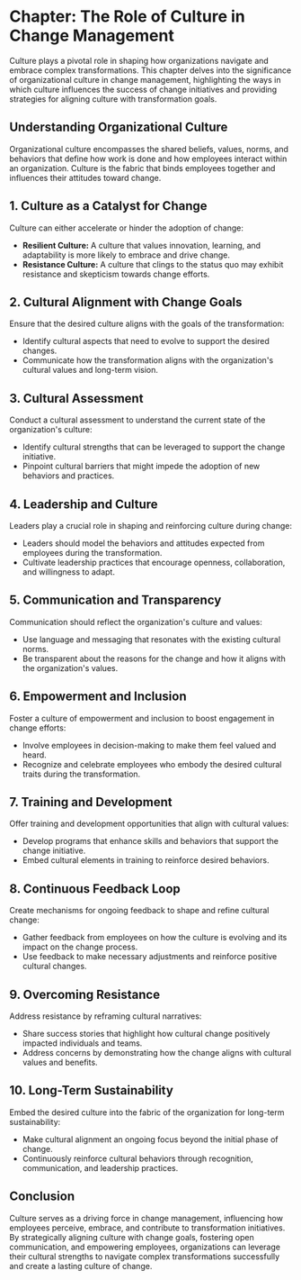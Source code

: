 Chapter: The Role of Culture in Change Management
=================================================

Culture plays a pivotal role in shaping how organizations navigate and embrace complex transformations. This chapter delves into the significance of organizational culture in change management, highlighting the ways in which culture influences the success of change initiatives and providing strategies for aligning culture with transformation goals.

**Understanding Organizational Culture**
----------------------------------------

Organizational culture encompasses the shared beliefs, values, norms, and behaviors that define how work is done and how employees interact within an organization. Culture is the fabric that binds employees together and influences their attitudes toward change.

**1. Culture as a Catalyst for Change**
---------------------------------------

Culture can either accelerate or hinder the adoption of change:

* **Resilient Culture:** A culture that values innovation, learning, and adaptability is more likely to embrace and drive change.
* **Resistance Culture:** A culture that clings to the status quo may exhibit resistance and skepticism towards change efforts.

**2. Cultural Alignment with Change Goals**
-------------------------------------------

Ensure that the desired culture aligns with the goals of the transformation:

* Identify cultural aspects that need to evolve to support the desired changes.
* Communicate how the transformation aligns with the organization's cultural values and long-term vision.

**3. Cultural Assessment**
--------------------------

Conduct a cultural assessment to understand the current state of the organization's culture:

* Identify cultural strengths that can be leveraged to support the change initiative.
* Pinpoint cultural barriers that might impede the adoption of new behaviors and practices.

**4. Leadership and Culture**
-----------------------------

Leaders play a crucial role in shaping and reinforcing culture during change:

* Leaders should model the behaviors and attitudes expected from employees during the transformation.
* Cultivate leadership practices that encourage openness, collaboration, and willingness to adapt.

**5. Communication and Transparency**
-------------------------------------

Communication should reflect the organization's culture and values:

* Use language and messaging that resonates with the existing cultural norms.
* Be transparent about the reasons for the change and how it aligns with the organization's values.

**6. Empowerment and Inclusion**
--------------------------------

Foster a culture of empowerment and inclusion to boost engagement in change efforts:

* Involve employees in decision-making to make them feel valued and heard.
* Recognize and celebrate employees who embody the desired cultural traits during the transformation.

**7. Training and Development**
-------------------------------

Offer training and development opportunities that align with cultural values:

* Develop programs that enhance skills and behaviors that support the change initiative.
* Embed cultural elements in training to reinforce desired behaviors.

**8. Continuous Feedback Loop**
-------------------------------

Create mechanisms for ongoing feedback to shape and refine cultural change:

* Gather feedback from employees on how the culture is evolving and its impact on the change process.
* Use feedback to make necessary adjustments and reinforce positive cultural changes.

**9. Overcoming Resistance**
----------------------------

Address resistance by reframing cultural narratives:

* Share success stories that highlight how cultural change positively impacted individuals and teams.
* Address concerns by demonstrating how the change aligns with cultural values and benefits.

**10. Long-Term Sustainability**
--------------------------------

Embed the desired culture into the fabric of the organization for long-term sustainability:

* Make cultural alignment an ongoing focus beyond the initial phase of change.
* Continuously reinforce cultural behaviors through recognition, communication, and leadership practices.

**Conclusion**
--------------

Culture serves as a driving force in change management, influencing how employees perceive, embrace, and contribute to transformation initiatives. By strategically aligning culture with change goals, fostering open communication, and empowering employees, organizations can leverage their cultural strengths to navigate complex transformations successfully and create a lasting culture of change.
